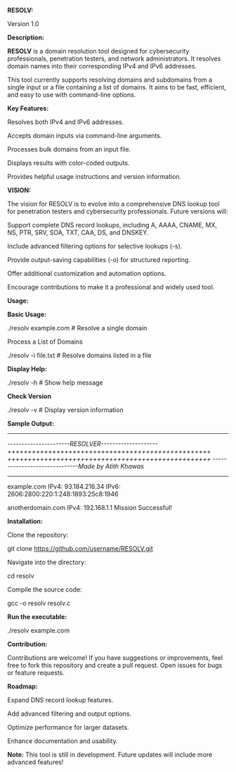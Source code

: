 **RESOLV:**

Version 1.0

**Description:**

**RESOLV** is a domain resolution tool designed for cybersecurity professionals, penetration testers, and network administrators. It resolves domain names into their corresponding IPv4 and IPv6 addresses.

This tool currently supports resolving domains and subdomains from a single input or a file containing a list of domains. It aims to be fast, efficient, and easy to use with command-line options.

**Key Features:**

Resolves both IPv4 and IPv6 addresses.

Accepts domain inputs via command-line arguments.

Processes bulk domains from an input file.

Displays results with color-coded outputs.

Provides helpful usage instructions and version information.

**VISION:**

The vision for RESOLV is to evolve into a comprehensive DNS lookup tool for penetration testers and cybersecurity professionals. Future versions will:

Support complete DNS record lookups, including A, AAAA, CNAME, MX, NS, PTR, SRV, SOA, TXT, CAA, DS, and DNSKEY.

Include advanced filtering options for selective lookups (-s).

Provide output-saving capabilities (-o) for structured reporting.

Offer additional customization and automation options.

Encourage contributions to make it a professional and widely used tool.

**Usage:**

**Basic Usage:**

./resolv example.com  # Resolve a single domain

Process a List of Domains

./resolv -i file.txt  # Resolve domains listed in a file

**Display Help:**

./resolv -h           # Show help message

**Check Version**

./resolv -v           # Display version information

**Sample Output:**

****************************************************
*----------------------RESOLVER--------------------*
*++++++++++++++++++++++++++++++++++++++++++++++++++*
*++++++++++++++++++++++++++++++++++++++++++++++++++*
*------------------------------Made by Atith Khawas*
****************************************************
example.com
  IPv4: 93.184.216.34
  IPv6: 2606:2800:220:1:248:1893:25c8:1946

anotherdomain.com
  IPv4: 192.168.1.1
Mission Successful!


**Installation:**

Clone the repository:

git clone https://github.com/username/RESOLV.git

Navigate into the directory:

cd resolv

Compile the source code:

gcc -o resolv resolv.c

**Run the executable:**

./resolv example.com

**Contribution:**

Contributions are welcome! If you have suggestions or improvements, feel free to fork this repository and create a pull request. Open issues for bugs or feature requests.

**Roadmap:**

Expand DNS record lookup features.

Add advanced filtering and output options.

Optimize performance for larger datasets.

Enhance documentation and usability.

**Note:** This tool is still in development. Future updates will include more advanced features!
